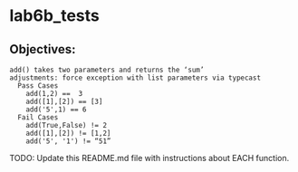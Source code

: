 # lab6b_tests

## Objectives:
```
add() takes two parameters and returns the ‘sum’
adjustments: force exception with list parameters via typecast
  Pass Cases
    add(1,2) ==  3
    add([1],[2]) == [3]
    add('5',1) == 6
  Fail Cases
    add(True,False) != 2
    add([1],[2]) != [1,2]
    add('5', '1') != “51”
```
TODO: Update this README.md file with instructions about EACH function.
